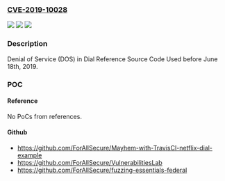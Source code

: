 ### [CVE-2019-10028](https://cve.mitre.org/cgi-bin/cvename.cgi?name=CVE-2019-10028)
![](https://img.shields.io/static/v1?label=Product&message=Dial%20Reference%20Source%20Code%20Repo%20(https%3A%2F%2Fgithub.com%2FNetflix%2Fdial-reference)&color=blue)
![](https://img.shields.io/static/v1?label=Version&message=n%2Fa&color=blue)
![](https://img.shields.io/static/v1?label=Vulnerability&message=Denial%20of%20Service&color=brighgreen)

### Description

Denial of Service (DOS) in Dial Reference Source Code Used before June 18th, 2019.

### POC

#### Reference
No PoCs from references.

#### Github
- https://github.com/ForAllSecure/Mayhem-with-TravisCI-netflix-dial-example
- https://github.com/ForAllSecure/VulnerabilitiesLab
- https://github.com/ForAllSecure/fuzzing-essentials-federal

